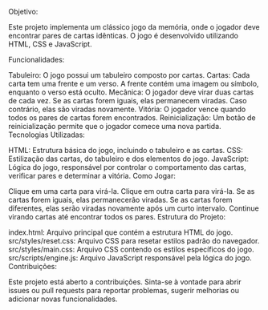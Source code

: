 Objetivo:

Este projeto implementa um clássico jogo da memória, onde o jogador deve encontrar pares de cartas idênticas. O jogo é desenvolvido utilizando HTML, CSS e JavaScript.

Funcionalidades:

Tabuleiro: O jogo possui um tabuleiro composto por cartas.
Cartas: Cada carta tem uma frente e um verso. A frente contém uma imagem ou símbolo, enquanto o verso está oculto.
Mecânica: O jogador deve virar duas cartas de cada vez. Se as cartas forem iguais, elas permanecem viradas. Caso contrário, elas são viradas novamente.
Vitória: O jogador vence quando todos os pares de cartas forem encontrados.
Reinicialização: Um botão de reinicialização permite que o jogador comece uma nova partida.
Tecnologias Utilizadas:

HTML: Estrutura básica do jogo, incluindo o tabuleiro e as cartas.
CSS: Estilização das cartas, do tabuleiro e dos elementos do jogo.
JavaScript: Lógica do jogo, responsável por controlar o comportamento das cartas, verificar pares e determinar a vitória.
Como Jogar:

Clique em uma carta para virá-la.
Clique em outra carta para virá-la.
Se as cartas forem iguais, elas permanecerão viradas.
Se as cartas forem diferentes, elas serão viradas novamente após um curto intervalo.
Continue virando cartas até encontrar todos os pares.
Estrutura do Projeto:

index.html: Arquivo principal que contém a estrutura HTML do jogo.
src/styles/reset.css: Arquivo CSS para resetar estilos padrão do navegador.
src/styles/main.css: Arquivo CSS contendo os estilos específicos do jogo.
src/scripts/engine.js: Arquivo JavaScript responsável pela lógica do jogo.
Contribuições:

Este projeto está aberto a contribuições. Sinta-se à vontade para abrir issues ou pull requests para reportar problemas, sugerir melhorias ou adicionar novas funcionalidades.

